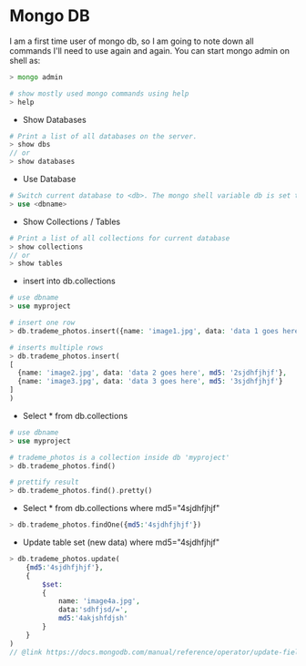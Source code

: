 # Mongo DB
I am a first time user of mongo db, so I am going to note down all commands I'll need to use again and again. You can start mongo admin on shell as:

```php
> mongo admin

# show mostly used mongo commands using help
> help
```

* Show Databases

```php
# Print a list of all databases on the server.
> show dbs
// or
> show databases
```

* Use Database

```php
# Switch current database to <db>. The mongo shell variable db is set to the current database.
> use <dbname>
```

* Show Collections / Tables

```php
# Print a list of all collections for current database
> show collections
// or
> show tables
```

* insert into db.collections
```php
# use dbname
> use myproject

# insert one row
> db.trademe_photos.insert({name: 'image1.jpg', data: 'data 1 goes here', md5: '1sjdhfjhjf'}) 

# inserts multiple rows
> db.trademe_photos.insert(
[
  {name: 'image2.jpg', data: 'data 2 goes here', md5: '2sjdhfjhjf'},
  {name: 'image3.jpg', data: 'data 3 goes here', md5: '3sjdhfjhjf'}
]
) 
```

* Select * from db.collections
```php
# use dbname
> use myproject

# trademe_photos is a collection inside db 'myproject'
> db.trademe_photos.find() 

# prettify result
> db.trademe_photos.find().pretty() 
```

* Select * from db.collections where md5="4sjdhfjhjf"
```php
> db.trademe_photos.findOne({md5:'4sjdhfjhjf'})
```

* Update table set (new data) where md5="4sjdhfjhjf"
```php
> db.trademe_photos.update(
	{md5:'4sjdhfjhjf'},
	{
		$set:
		{
			name: 'image4a.jpg', 
			data:'sdhfjsd/=', 
			md5:'4akjshfdjsh'
		}
	}
)
// @link https://docs.mongodb.com/manual/reference/operator/update-field/
```
